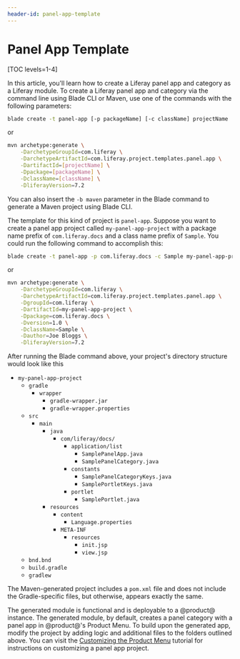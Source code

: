 ```yaml
---
header-id: panel-app-template
---
```


# Panel App Template

[TOC levels=1-4]

In this article, you'll learn how to create a Liferay panel app and category as
a Liferay module. To create a Liferay panel app and category via the command
line using Blade CLI or Maven, use one of the commands with the following
parameters:

```bash
blade create -t panel-app [-p packageName] [-c className] projectName
```

or

```bash
mvn archetype:generate \
    -DarchetypeGroupId=com.liferay \
    -DarchetypeArtifactId=com.liferay.project.templates.panel.app \
    -DartifactId=[projectName] \
    -Dpackage=[packageName] \
    -DclassName=[className] \
    -DliferayVersion=7.2
```

You can also insert the `-b maven` parameter in the Blade command to generate a
Maven project using Blade CLI.

The template for this kind of project is `panel-app`. Suppose you want to create
a panel app project called `my-panel-app-project` with a package name prefix of
`com.liferay.docs` and a class name prefix of `Sample`. You could run the
following command to accomplish this:

```bash
blade create -t panel-app -p com.liferay.docs -c Sample my-panel-app-project
```

or

```bash
mvn archetype:generate \
    -DarchetypeGroupId=com.liferay \
    -DarchetypeArtifactId=com.liferay.project.templates.panel.app \
    -DgroupId=com.liferay \
    -DartifactId=my-panel-app-project \
    -Dpackage=com.liferay.docs \
    -Dversion=1.0 \
    -DclassName=Sample \
    -Dauthor=Joe Bloggs \
    -DliferayVersion=7.2
```

After running the Blade command above, your project's directory structure would
look like this

- `my-panel-app-project`
    - `gradle`
        - `wrapper`
            - `gradle-wrapper.jar`
            - `gradle-wrapper.properties`
    - `src`
        - `main`
            - `java`
                - `com/liferay/docs/`
                    - `application/list`
                        - `SamplePanelApp.java`
                        - `SamplePanelCategory.java`
                    - `constants`
                        - `SamplePanelCategoryKeys.java`
                        - `SamplePortletKeys.java`
                    - `portlet`
                        - `SamplePortlet.java`
            - `resources`
                - `content`
                    - `Language.properties`
                - `META-INF`
                    - `resources`
                        - `init.jsp`
                        - `view.jsp`
    - `bnd.bnd`
    - `build.gradle`
    - `gradlew`

The Maven-generated project includes a `pom.xml` file and does not include the
Gradle-specific files, but otherwise, appears exactly the same.

The generated module is functional and is deployable to a @product@ instance.
The generated module, by default, creates a panel category with a panel app in
@product@'s Product Menu. To build upon the generated app, modify the project by
adding logic and additional files to the folders outlined above. You can visit
the [Customizing the Product Menu](/docs/7-2/customization/-/knowledge_base/c/customizing-the-product-menu)
tutorial for instructions on customizing a panel app project.
